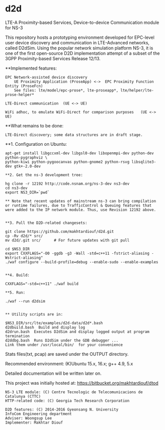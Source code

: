 # d2d
LTE-A Proximity-based Services, Device-to-device Communication module for NS-3

This repository hosts a prototyping environment developed for EPC-level user device
discovery and communication in LTE-Advanced networks, called D2dSim. Using the popular network simulation platform NS-3, it is one of the first open-source D2D implementation attempt of a subset of the 3GPP Proximity-based Services Release 12/13.

**Implemented features:

    EPC Network-assisted device discovery
        UE Proximity Application (ProseApp) <->  EPC Proximity Function Entity (ProseFcn)
        See files: lte/model/epc-prose*, lte-proseapp*, lte/helper/lte-prose-helper*

    LTE-Direct communication  (UE <-> UE)

    WiFi adhoc, to emulate WiFi-Direct for comparison purposes   (UE <-> UE) 

**What remains to be done:

    LTE-Direct discovery; some data structures are in draft stage.

 
   **1. Configuration on Ubuntu:

    apt-get install libgccxml-dev libgsl0-dev libopenmpi-dev python-dev python-pygraphviz \
    python-kiwi python-pygoocanvas python-gnome2 python-rsvg libsqlite3-dev gtk+-2.0-dev

    **2. Get the ns-3 development tree:

    hg clone -r 12192 http://code.nsnam.org/ns-3-dev ns3-dev
    cd ns3-dev
    export NS3_DIR=`pwd`
    
    ** Note that recent updates of mainstream ns-3 can bring compilation or runtime failures, due to TrafficControl & Queuing features that were added to the IP network module. Thus, use Revision 12192 above.


    **3. Pull the D2D-related changesets:

    git clone https://github.com/makhtardiouf/d2d.git
    cp -Rv d2d/* src/
    mv d2d/.git src/      # For future updates with git pull

    cd $NS3_DIR
    export CXXFLAGS="-O0 -ggdb -g3 -Wall -std=c++11 -fstrict-aliasing -Wstrict-aliasing"
    ./waf configure --build-profile=debug --enable-sudo --enable-examples


    **4. Build:

    CXXFLAGS="-std=c++11" ./waf build   

    **5. Run:

    ./waf --run d2dsim


    ** Utility scripts are in:

    $NS3_DIR/src/lte/examples/d2d-data/d2d*.bash
    d2dbuild.bash  Build and display log
    d2drun.bash  Executes D2dSim and display logged output at program termination
    d2ddbg.bash  Runs D2dSim under the GDB debugger ...
    Link them under /usr/local/bin/  for your convenience 
    

Stats files(txt, pcap) are saved under the OUTPUT directory.

Recommended environment: (K)Ubuntu 15.x, 16.x; g++ 4.9, 5.x

Detailed documentation will be written later on.

This project was initially hosted at: https://bitbucket.org/makhtardiouf/dtod

    NS-3 LTE module: (C) Centre Tecnologic de Telecomunicacions de Catalunya (CTTC)
    HTTP-related code: (C) Georgia Tech Research Corporation

    D2D features: (C) 2014-2016 Gyeonsang N. University
    InfoCom Engineering department
    Adviser: Woongsup Lee
    Implementer: Makhtar Diouf
